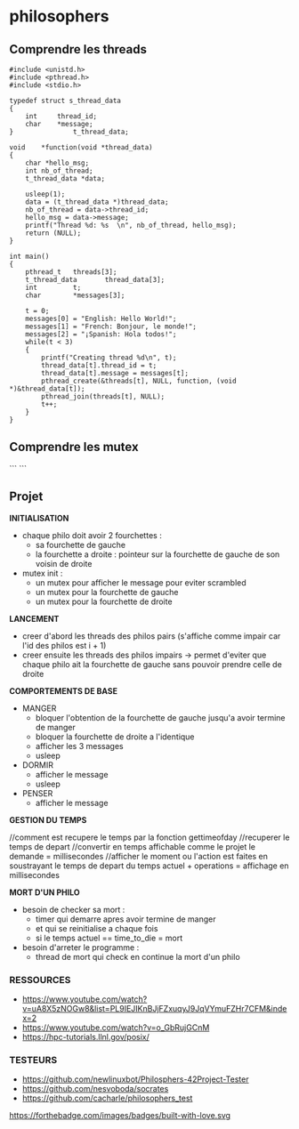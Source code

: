 # philosophers

<h2>Comprendre les threads</h2>

```
#include <unistd.h>
#include <pthread.h>
#include <stdio.h>

typedef struct s_thread_data
{
	int		thread_id;
	char	*message;
}				t_thread_data;

void	*function(void *thread_data)
{	
	char *hello_msg;
	int	nb_of_thread;
	t_thread_data *data;

	usleep(1);
	data = (t_thread_data *)thread_data;
	nb_of_thread = data->thread_id;
	hello_msg = data->message;
	printf("Thread %d: %s  \n", nb_of_thread, hello_msg);
	return (NULL);
}

int main()
{
	pthread_t	threads[3];
	t_thread_data		thread_data[3];
	int 		t;
	char 		*messages[3];

	t = 0;
	messages[0] = "English: Hello World!";
	messages[1] = "French: Bonjour, le monde!";
	messages[2] = "¡Spanish: Hola todos!";
	while(t < 3)
	{
		printf("Creating thread %d\n", t);
		thread_data[t].thread_id = t;
  		thread_data[t].message = messages[t];
		pthread_create(&threads[t], NULL, function, (void *)&thread_data[t]);
		pthread_join(threads[t], NULL);
		t++;
	}
}
```

<h2>Comprendre les mutex</h2>
```
```

<h2>Projet</h2>

__INITIALISATION__

- chaque philo doit avoir 2 fourchettes : 
	- sa fourchette de gauche 
	- la fourchette a droite : pointeur sur la fourchette de gauche de son voisin de droite 
- mutex init :
	- un mutex pour afficher le message pour eviter scrambled
	- un mutex pour la fourchette de gauche
	- un mutex pour la fourchette de droite 

__LANCEMENT__

- creer d'abord les threads des philos pairs (s'affiche comme impair car l'id des philos est i + 1)
- creer ensuite les threads des philos impairs
	-> permet d'eviter que chaque philo ait la fourchette de gauche sans pouvoir prendre celle de droite

__COMPORTEMENTS DE BASE__

- MANGER 
	- bloquer l'obtention de la fourchette de gauche jusqu'a avoir termine de manger
	- bloquer la fourchette de droite a l'identique
	- afficher les 3 messages
	- usleep 
- DORMIR
	- afficher le message
	- usleep 
- PENSER
	- afficher le message 

__GESTION DU TEMPS__

//comment est recupere le temps par la fonction gettimeofday 
//recuperer le temps de depart
//convertir en temps affichable comme le projet le demande = millisecondes
//afficher le moment ou l'action est faites en soustrayant le temps de depart du temps actuel + operations = affichage en millisecondes 

__MORT D'UN PHILO__

- besoin de checker sa mort : 
	- timer qui demarre apres avoir termine de manger 
	- et qui se reinitialise a chaque fois
	- si le temps actuel == time_to_die = mort 
- besoin d'arreter le programme : 
	- thread de mort qui check en continue la mort d'un philo 

<h3>RESSOURCES</h3>

- https://www.youtube.com/watch?v=uA8X5zNOGw8&list=PL9IEJIKnBJjFZxuqyJ9JqVYmuFZHr7CFM&index=2
- https://www.youtube.com/watch?v=o_GbRujGCnM
- https://hpc-tutorials.llnl.gov/posix/  

<h3>TESTEURS</h3>

- https://github.com/newlinuxbot/Philosphers-42Project-Tester
- https://github.com/nesvoboda/socrates
- https://github.com/cacharle/philosophers_test


https://forthebadge.com/images/badges/built-with-love.svg 
